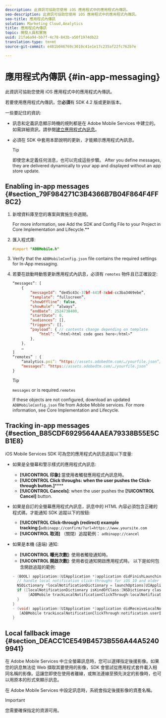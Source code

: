```yaml
---
description: 此資訊可協助您使用 iOS 應用程式中的應用程式內傳訊。
seo-description: 此資訊可協助您使用 iOS 應用程式中的應用程式內傳訊。
seo-title: 應用程式內傳訊
solution: Marketing Cloud,Analytics
title: 應用程式內傳訊
topic: 開發人員和實施
uuid: 21fa6a94-bb7f-4c78-843b-a50f1974db22
translation-type: tm+mt
source-git-commit: e481b046769c3010c41e1e17c235af22fc762b7e

---
```



# 應用程式內傳訊 {#in-app-messaging}

此資訊可協助您使用 iOS 應用程式中的應用程式內傳訊。

若要使用應用程式內傳訊，您&#x200B;**必須**&#x200B;有 SDK 4.2 版或更新版本。

一些要記住的資訊:

* 訊息和定義訊息顯示時機的規則都是在 Adobe Mobile Services 中建立的。如需詳細資訊，請參閱[建立應用程式內訊息](/help/using/in-app-messaging/t-in-app-message/t-in-app-message.md)。
* 必須在 SDK 中套用本節說明的更新，才能顯示應用程式內訊息。

   >[!TIP]
   >
   >即使您未定義任何消息，也可以完成這些步驟。 After you define messages, they are delivered dynamically to your app and displayed without an app store update.

## Enabling in-app messages {#section_79F984271C3B4366B7B04F864F4FF8C2}

1. 新增資料庫至您的專案與實施生命週期。

   For more information, see Add the SDK and Config File to your Project in Core Implementation and Lifecycle.**[](/help/ios/getting-started/requirements.md)

1. 匯入程式庫:

   ```objective-c
   #import "ADBMobile.h"
   ```

1. Verify that the `ADBMobileConfig.json` file contains the required settings for In-App messaging.
1. 若要在啟動時動態更新應用程式內訊息，必須有 `remotes` 物件且已正確設定:

   ```js
   “messages”: [ 
       { 
           “messageId”: “de45c43c-37bf-441f-8cbd-cc3ba3469ebe”, 
           “template”: “fullscreen”, 
           “showOffline”: false, 
           “showRule”: “always”, 
           “endDate”: 2524730400, 
           “startDate”: 0, 
           “audiences”: [], 
           “triggers”: [], 
           “payload”: { // contents change depending on template 
               “html”: “<html>html code goes here</html>” 
           }, 
       }, 
       … 
   ] 
   “remotes” : { 
       “analytics.poi”: “https://assets.adobedtm.com/…/yourfile.json”, 
       “messages”: “https://assets.adobedtm.com/…/yourfile.json” 
   }
   ```

   >[!TIP]
   >
   >`messages` or  is required.`remotes`

   If these objects are not configured, download an updated `ADBMobileConfig.json` file from Adobe Mobile services. For more information, see Core Implementation and Lifecycle.[](/help/ios/getting-started/requirements.md)

## Tracking in-app messages {#section_B85CDF6929564AAEA79338B55E5CB1E8}

iOS Mobile Services SDK 可為您的應用程式內訊息追蹤以下度量:

* 如果是全螢幕和警示樣式的應用程式內訊息:

   * **[!UICONTROL 印象]**:當使用者觸發應用程式內訊息時。
   * **[!UICONTROL Click throughs: when the user pushes the Click-through button.]******
   * **[!UICONTROL Cancels]**: when the user pushes the **[!UICONTROL Cancel]** button.

* 如果是自訂的全螢幕應用程式內訊息，訊息中的 HTML 內容必須包含正確的程式碼，才能通知 SDK 追蹤以下的按鈕:

   * **[!UICONTROL Click-through (redirect) example tracking:]**`adbinapp://confirm/?url=https://www.yoursite.com`
   * **[!UICONTROL 取消]** （關閉）追蹤範例： `adbinapp://cancel`

* 如果是本機 (遠端) 通知:

   * **[!UICONTROL 曝光次數]**: 使用者觸發通知時。
   * **[!UICONTROL 開啟次數]**: 使用者從通知開啟應用程式時。
   以下是如何包含開啟追蹤的範例:

   ```objective-c
   - (BOOL) application:(UIApplication *)application didFinishLaunchingWithOptions:(NSDictionary *)launchOptions { 
     // handle local notification click-throughs for iOS 10 and older 
     NSDictionary *localNotificationDictionary = launchOptions[UIApplicationLaunchOptionsLocalNotificationKey]; 
     if ([localNotificationDictionary isKindOfClass:[NSDictionary class]]) { 
          [ADBMobile trackLocalNotificationClickThrough:localNotificationDictionary]; 
     } 
   } 
   - (void) application:(UIApplication *)application didReceiveLocalNotification:(UILocalNotification *)notification { 
      [ADBMobile trackLocalNotificationClickThrough:notification.userInfo]; 
   }
   ```

## Local fallback image {#section_DEACC1CE549B4573B556A44A52409941}

在 Adobe Mobile Services 中立全螢幕訊息時，您可以選擇指定後援影像。如果您的訊息無法從 Web 擷取其要使用的影像，SDK 會嘗試從應用程式套件載入相同名稱的影像。這讓您即使在使用者離線，或無法連線至預先決定的影像時，也可以用原本的形式來顯示訊息。

在 Adobe Mobile Services 中設定訊息時，系統會指定後援影像的資產名稱。

>[!IMPORTANT]
>
>您需要確保指定的資源可用。

